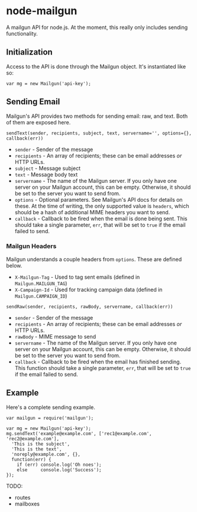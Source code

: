 # node-mailgun

A mailgun API for node.js.  At the moment, this really only includes
sending functionality.

## Initialization

Access to the API is done through the Mailgun object.  It's instantiated
like so:

    var mg = new Mailgun('api-key');

## Sending Email

Mailgun's API provides two methods for sending email: raw, and text.  Both
of them are exposed here.

`sendText(sender, recipients, subject, text, servername='', options={}, callback(err))`

 * `sender` - Sender of the message
 * `recipients` - An array of recipients; these can be email addresses
                  *or* HTTP URLs.
 * `subject` - Message subject
 * `text` - Message body text
 * `servername` - The name of the Mailgun server.  If you only have
                  one server on your Mailgun account, this can be empty.
                  Otherwise, it should be set to the server you want to
                  send from.
 * `options` - Optional parameters.  See Mailgun's API docs for details on
               these.  At the time of writing, the only supported value is
               `headers`, which should be a hash of additional MIME headers
               you want to send.
 * `callback` - Callback to be fired when the email is done being sent.  This
                should take a single parameter, `err`, that will be set to 
                `true` if the email failed to send.

### Mailgun Headers

Mailgun understands a couple headers from `options`.  These are defined
below.

 * `X-Mailgun-Tag` - Used to tag sent emails (defined in `Mailgun.MAILGUN_TAG`)
 * `X-Campaign-Id` - Used for tracking campaign data (defined in `Mailgun.CAMPAIGN_ID`)

`sendRaw(sender, recipients, rawBody, servername, callback(err))`

 * `sender` - Sender of the message
 * `recipients` - An array of recipients; these can be email addresses
                  *or* HTTP URLs.
 * `rawBody` - MIME message to send
 * `servername` - The name of the Mailgun server.  If you only have
                  one server on your Mailgun account, this can be empty.
                  Otherwise, it should be set to the server you want to
                  send from.
 * `callback` - Callback to be fired when the email has finished sending.
                This function should take a single parameter, `err`, that 
                will be set to `true` if the email failed to send.

## Example

Here's a complete sending example.

    var mailgun = require('mailgun');

    var mg = new Mailgun('api-key');
    mg.sendText('example@example.com', ['rec1@example.com', 'rec2@example.com'],
      'This is the subject',
      'This is the text',
      'noreply@example.com', {},
      function(err) {
        if (err) console.log('Oh noes');
        else     console.log('Success');
    });

TODO:

 * routes
 * mailboxes

